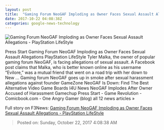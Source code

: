 ```yaml
---
layout: post
title:  "Gaming Forum NeoGAF Imploding as Owner Faces Sexual Assault Allegations - PlayStation LifeStyle"
date: 2017-10-22 04:08:38Z
categories: google-news-technology
---
```


![Gaming Forum NeoGAF Imploding as Owner Faces Sexual Assault Allegations - PlayStation LifeStyle](http://cdn1-www.playstationlifestyle.net/assets/uploads/2017/10/neogaf-400x300.png)

Press Start Gaming Forum NeoGAF Imploding as Owner Faces Sexual Assault Allegations PlayStation LifeStyle Tyler Malka, the owner of popular gaming forum NeoGAF, is facing allegations of sexual assault. A Facebook post claims that Malka, who is better known online as his username “Evilore,” was a mutual friend that went on a road trip with her down to New ... Gaming forum NeoGAF goes up in smoke after sexual harassment allegations against founder GameZone NeoGAF Is Down: Find The Best Alternative Video Game Boards I4U News NeoGAF Implodes After Owner Accused of Harassment Gamechup Press Start - Game Revolution - Comicbook.com - One Angry Gamer (blog) all 12 news articles »


Full story on F3News: [Gaming Forum NeoGAF Imploding as Owner Faces Sexual Assault Allegations - PlayStation LifeStyle](http://www.f3nws.com/n/tnuxbH)

> Posted on: Sunday, October 22, 2017 4:08:38 AM
